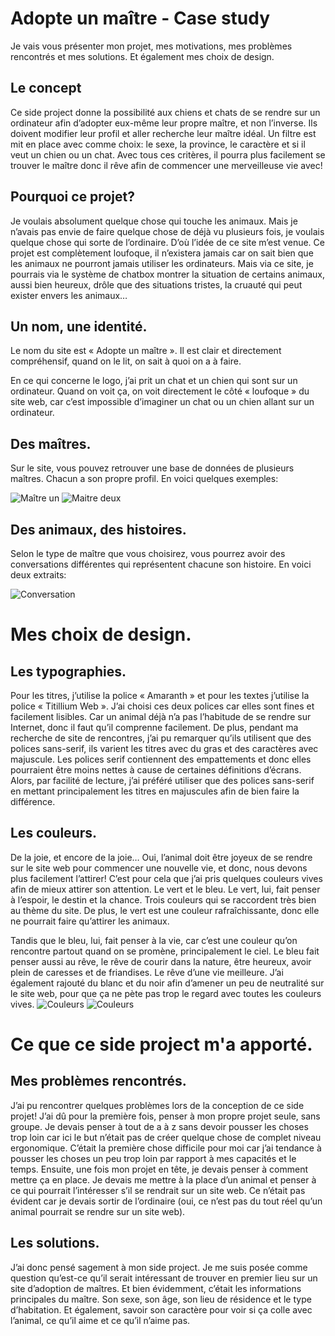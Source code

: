 # Adopte un maître - Case study
Je vais vous présenter mon projet, mes motivations, mes problèmes rencontrés et mes solutions. Et également mes choix de design.

## Le concept
Ce side project donne la possibilité aux chiens et chats de se rendre sur un ordinateur afin d’adopter eux-même leur propre maître, et non l’inverse. Ils doivent modifier leur profil et aller recherche leur maître idéal. Un filtre est mit en place avec comme choix: le sexe, la province, le caractère et si il veut un chien ou un chat. Avec tous ces critères, il pourra plus facilement se trouver le maître donc il rêve afin de commencer une merveilleuse vie avec!

## Pourquoi ce projet?
Je voulais absolument quelque chose qui touche les animaux. Mais je n’avais pas envie de faire quelque chose de déjà vu plusieurs fois, je voulais quelque chose qui sorte de l’ordinaire. D’où l’idée de ce site m’est venue. Ce projet est complètement loufoque, il n’existera jamais car on sait bien que les animaux ne pourront jamais utiliser les ordinateurs. Mais via ce site, je pourrais via le système de chatbox montrer la situation de certains animaux, aussi bien heureux, drôle que des situations tristes, la cruauté qui peut exister envers les animaux…

## Un nom, une identité.

Le nom du site est « Adopte un maître ». Il est clair et directement compréhensif, quand on le lit, on sait à quoi on a à faire.

En ce qui concerne le logo, j’ai prit un chat et un chien qui sont sur un ordinateur. Quand on voit ça, on voit directement le côté « loufoque » du site web, car c’est impossible d’imaginer un chat ou un chien allant sur un ordinateur.

## Des maîtres.
Sur le site, vous pouvez retrouver une base de données de plusieurs maîtres. Chacun a son propre profil. En voici quelques exemples:

![Maître un](https://image.noelshack.com/fichiers/2019/24/2/1560257950-screenshot-2019-06-11-adopte-un-maitre.png)
![Maitre deux](https://image.noelshack.com/fichiers/2019/24/2/1560257949-screenshot-2019-06-11-adopte-un-maitre-1.png)


## Des animaux, des histoires.

Selon le type de maître que vous choisirez, vous pourrez avoir des conversations différentes qui représentent chacune son histoire. En voici deux extraits:

![Conversation](https://image.noelshack.com/fichiers/2019/24/2/1560259620-screenshot-2019-06-11-adopte-un-maitre-2.png)


# Mes choix de design.
## Les typographies.

Pour les titres, j’utilise la police « Amaranth » et pour les textes j’utilise la police « Titillium Web ». J’ai choisi ces deux polices car elles sont fines et facilement lisibles. Car un animal déjà n’a pas l’habitude de se rendre sur Internet, donc il faut qu’il comprenne facilement. De plus, pendant ma recherche de site de rencontres, j’ai pu remarquer qu’ils utilisent que des polices sans-serif, ils varient les titres avec du gras et des caractères avec majuscule. Les polices serif contiennent des empattements et donc elles pourraient être moins nettes à cause de certaines définitions d’écrans. Alors, par facilité de lecture, j’ai préféré utiliser que des polices sans-serif en mettant principalement les titres en majuscules afin de bien faire la différence.


## Les couleurs.

De la joie, et encore de la joie… Oui, l’animal doit être joyeux de se rendre sur le site web pour commencer une nouvelle vie, et donc, nous devons plus facilement l’attirer! C’est pour cela que j’ai pris quelques couleurs vives afin de mieux attirer son attention. Le vert et le bleu. Le vert, lui, fait penser à l’espoir, le destin et la chance. Trois couleurs qui se raccordent très bien au thème du site. De plus, le vert est une couleur rafraîchissante, donc elle ne pourrait faire qu’attirer les animaux.

Tandis que le bleu, lui, fait penser à la vie, car c’est une couleur qu’on rencontre partout quand on se promène, principalement le ciel. Le bleu fait penser aussi au rêve, le rêve de courir dans la nature, être heureux, avoir plein de caresses et de friandises. Le rêve d’une vie meilleure. J’ai également rajouté du blanc et du noir afin d’amener un peu de neutralité sur le site web, pour que ça ne pète pas trop le regard avec toutes les couleurs vives.
![Couleurs](https://image.noelshack.com/fichiers/2019/24/2/1560259745-screenshot-2019-06-11-adopte-un-maitre-3.png)
![Couleurs](https://image.noelshack.com/fichiers/2019/24/2/1560259745-screenshot-2019-06-11-adopte-un-maitre-4.png)

# Ce que ce side project m'a apporté.
## Mes problèmes rencontrés.

J’ai pu rencontrer quelques problèmes lors de la conception de ce side projet! J’ai dû pour la première fois, penser à mon propre projet seule, sans groupe. Je devais penser à tout de a à z sans devoir pousser les choses trop loin car ici le but n’était pas de créer quelque chose de complet niveau ergonomique. C’était la première chose difficile pour moi car j’ai tendance à pousser les choses un peu trop loin par rapport à mes capacités et le temps. Ensuite, une fois mon projet en tête, je devais penser à comment mettre ça en place. Je devais me mettre à la place d’un animal et penser à ce qui pourrait l’intéresser s’il se rendrait sur un site web. Ce n’était pas évident car je devais sortir de l’ordinaire (oui, ce n’est pas du tout réel qu’un animal pourrait se rendre sur un site web).

## Les solutions.

J’ai donc pensé sagement à mon side project. Je me suis posée comme question qu’est-ce qu’il serait intéressant de trouver en premier lieu sur un site d’adoption de maîtres. Et bien évidemment, c’était les informations principales du maître. Son sexe, son âge, son lieu de résidence et le type d’habitation. Et également, savoir son caractère pour voir si ça colle avec l’animal, ce qu’il aime et ce qu’il n’aime pas.

